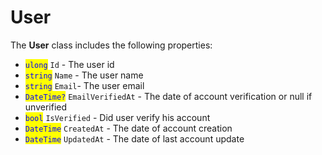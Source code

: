 # User

The **User** class includes the following properties:

* <mark style="color:blue;">`ulong`</mark> `Id` - The user id
* <mark style="color:blue;">`string`</mark> `Name` - The user name
* <mark style="color:blue;">`string`</mark> `Email`- The user email
* <mark style="color:blue;">`DateTime?`</mark> `EmailVerifiedAt` - The date of account verification or null if unverified
* <mark style="color:blue;">`bool`</mark> `IsVerified` - Did user verify his account
* <mark style="color:blue;">`DateTime`</mark> `CreatedAt` - The date of account creation
* <mark style="color:blue;">`DateTime`</mark> `UpdatedAt` - The date of last account update
